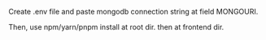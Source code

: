 Create .env file and paste mongodb connection string at field MONGOURI.

Then, use npm/yarn/pnpm install at root dir. then at frontend dir.
